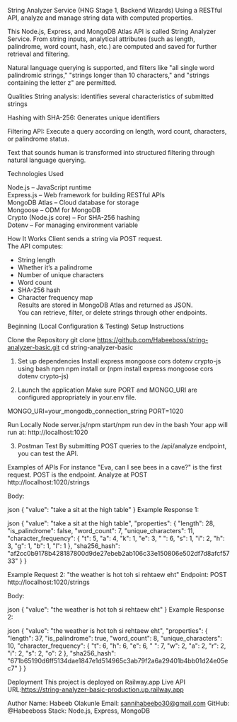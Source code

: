 String Analyzer Service (HNG Stage 1, Backend Wizards)
 Using a RESTful API, analyze and manage string data with computed properties.

 This Node.js, Express, and MongoDB Atlas API is called String Analyzer Service.  From string inputs, analytical attributes (such as length, palindrome, word count, hash, etc.) are computed and saved for further retrieval and filtering.

 Natural language querying is supported, and filters like "all single word palindromic strings," "strings longer than 10 characters," and "strings containing the letter z" are permitted.

 Qualities
 String analysis: identifies several characteristics of submitted strings

 Hashing with SHA-256: Generates unique identifiers

 Filtering API: Execute a query according on length, word count, characters, or palindrome status.

 Text that sounds human is transformed into structured filtering through natural language querying.

 Technologies Used

Node.js – JavaScript runtime  
Express.js – Web framework for building RESTful APIs  
MongoDB Atlas – Cloud database for storage  
Mongoose – ODM for MongoDB  
Crypto (Node.js core) – For SHA-256 hashing  
Dotenv – For managing environment variable


 How It Works
Client sends a string via POST request.  
The API computes:
   - String length  
   - Whether it’s a palindrome  
   - Number of unique characters  
   - Word count  
   - SHA-256 hash  
   - Character frequency map  
Results are stored in MongoDB Atlas and returned as JSON.  
You can retrieve, filter, or delete strings through other endpoints.

 Beginning (Local Configuration & Testing)
 Setup Instructions

Clone the Repository
git clone https://github.com/Habeeboss/string-analyzer-basic.git
cd string-analyzer-basic

1. Set up dependencies
Install express mongoose cors dotenv crypto-js using bash npm npm install or (npm install express mongoose cors dotenv crypto-js)

2. Launch the application
Make sure PORT and MONGO_URI are configured appropriately in your.env file.

MONGO_URI=your_mongodb_connection_string
PORT=1020

Run Locally
Node server.js/npm start/npm run dev in the  bash
Your app will run at:
http://localhost:1020

3. Postman Test
By submitting POST queries to the /api/analyze endpoint, you can test the API.

Examples of APIs
For instance "Eva, can I see bees in a cave?" is the first request.
POST is the endpoint. Analyze at POST http://localhost:1020/strings

Body:

json
{
  "value": "take a sit at the high table"
}
Example Response 1:

json
{
    "value": "take a sit at the high table",
    "properties": {
        "length": 28,
        "is_palindrome": false,
        "word_count": 7,
        "unique_characters": 11,
        "character_frequency": {
            "t": 5,
            "a": 4,
            "k": 1,
            "e": 3,
            " ": 6,
            "s": 1,
            "i": 2,
            "h": 3,
            "g": 1,
            "b": 1,
            "l": 1
        },
        "sha256_hash": "af2cc0b9178b428187800d9de27ebeb2ab106c33e150806e502df7d8afcf5733"
    }
}

Example Request 2: "the weather is hot toh si rehtaew eht"
Endpoint: POST http://localhost:1020/strings

Body:

json
{
  "value": "the weather is hot toh si rehtaew eht"
}
Example Response 2:

json
{
    "value": "the weather is hot toh si rehtaew eht",
    "properties": {
        "length": 37,
        "is_palindrome": true,
        "word_count": 8,
        "unique_characters": 10,
        "character_frequency": {
            "t": 6,
            "h": 6,
            "e": 6,
            " ": 7,
            "w": 2,
            "a": 2,
            "r": 2,
            "i": 2,
            "s": 2,
            "o": 2
        },
        "sha256_hash": "671b65190d6ff5134dae1847e1d514965c3ab79f2a6a29401b4bb01d24e05ec7"
    }
}

Deployment
This project is deployed on Railway.app
Live API URL:https://string-analyzer-basic-production.up.railway.app

Author
Name: Habeeb Olakunle
Email: sannihabeebo30@gmail.com
GitHub: @Habeeboss
Stack: Node.js, Express, MongoDB